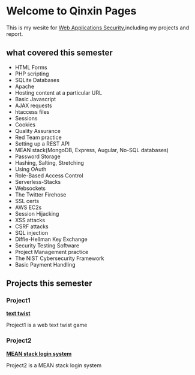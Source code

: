 # Welcome to Qinxin Pages

This is my wesite for [Web Applications Security](http://websec.prof.ninja/),including my projects and report. 
## what covered this semester
- HTML Forms
- PHP scripting
- SQLite Databases
- Apache
- Hosting content at a particular URL
- Basic Javascript
- AJAX requests
- htaccess files
- Sessions
- Cookies
- Quality Assurance
- Red Team practice
- Setting up a REST API
- MEAN stack(MongoDB, Express, Augular, No-SQL databases)
- Password Storage
- Hashing, Salting, Stretching
- Using OAuth
- Role-Based Access Control
- Serverless-Stacks
- Websockets
- The Twitter Firehose
- SSL certs
- AWS EC2s
- Session Hijacking
- XSS attacks
- CSRF attacks
- SQL injection
- Diffie-Hellman Key Exchange
- Security Testing Software
- Project Management practice
- The NIST Cybersecurity Framework
- Basic Payment Handling


## Projects this semester
### Project1
[**text twist**](https://qxzhang1994.github.io/text-twist/)

Project1 is a web text twist game


### Project2 
[**MEAN stack login system**](https://qxzhang1994.github.io/loginSystem/)

Project2 is a MEAN stack login system 

